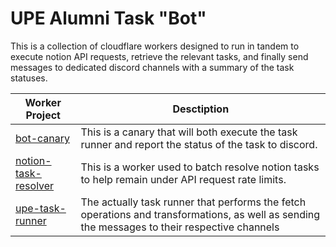 # UPE Alumni Task "Bot"

This is a collection of cloudflare workers designed to run in tandem to execute notion API requests, retrieve the relevant tasks, and finally send messages to dedicated discord channels with a summary of the task statuses.

| Worker Project                                | Desctiption                                                                                                                                   |
| --------------------------------------------- | --------------------------------------------------------------------------------------------------------------------------------------------- |
| [bot-canary](/bot-canary/)                    | This is a canary that will both execute the task runner and report the status of the task to discord.                                         |
| [notion-task-resolver](notion-task-resolver/) | This is a worker used to batch resolve notion tasks to help remain under API request rate limits.                                             |
| [upe-task-runner](upe-task-runner/)           | The actually task runner that performs the fetch operations and transformations, as well as sending the messages to their respective channels |
